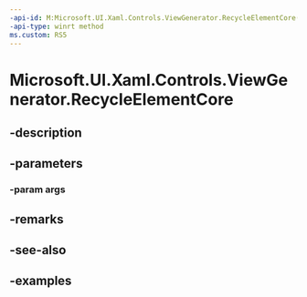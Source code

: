 ```yaml
---
-api-id: M:Microsoft.UI.Xaml.Controls.ViewGenerator.RecycleElementCore(Microsoft.UI.Xaml.Controls.ElementFactoryRecycleArgs)
-api-type: winrt method
ms.custom: RS5
---
```


<!-- Method syntax.
virtual protected void ViewGenerator.RecycleElementCore(ElementFactoryRecycleArgs args)
-->

# Microsoft.UI.Xaml.Controls.ViewGenerator.RecycleElementCore

## -description

## -parameters
### -param args

## -remarks

## -see-also

## -examples

